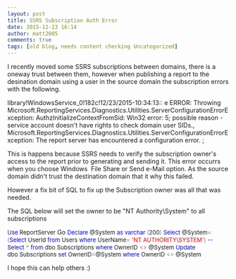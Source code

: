 ```yaml
---
layout: post
title: SSRS Subscription Auth Error
date: 2015-12-23 16:14
author: matt2005
comments: true
tags: [old blog, needs content checking Uncategorized]
---
```

I recently moved some SSRS subscriptions between domains, there is a oneway trust between them, however when publishing a report to the desination domain using a user in the source domain the subscription errors with the following.

library!WindowsService_0!182c!12/23/2015-10:34:13:: e ERROR: Throwing Microsoft.ReportingServices.Diagnostics.Utilities.ServerConfigurationErrorException: AuthzInitializeContextFromSid: Win32 error: 5; possible reason - service account doesn't have rights to check domain user SIDs., Microsoft.ReportingServices.Diagnostics.Utilities.ServerConfigurationErrorException: The report server has encountered a configuration error. ;

This is happens because SSRS needs to verify the subscription owner's access to the report prior to generating and sending it. This error occurrs when you choose Windows  File Share or Send e-Mail option. As the source domain didn't trust the destination domain that it why this failed.

However a fix bit of SQL to fix up the Subscription owner was all that was needed.

The SQL below will set the owner to be "NT Authority\System" to all subscriptions
<div>

<span style="color:#0000ff;font-size:small;">Use</span><span style="font-size:small;"> ReportServer</span>
Go
<span style="color:#0000ff;font-size:small;">Declare</span><span style="font-size:small;"> @System </span><span style="color:#0000ff;font-size:small;">as</span> <span style="color:#0000ff;font-size:small;">varchar </span><span style="color:#808080;font-size:small;">(</span><span style="font-size:small;">200</span><span style="color:#808080;font-size:small;">)
</span><span style="color:#0000ff;font-size:small;">Select</span><span style="font-size:small;"> @System</span><span style="color:#808080;font-size:small;">=(</span><span style="color:#0000ff;font-size:small;">Select</span><span style="font-size:small;"> UserId </span><span style="color:#0000ff;font-size:small;">from</span><span style="font-size:small;"> Users </span><span style="color:#0000ff;font-size:small;">where</span><span style="font-size:small;"> UserName</span><span style="color:#808080;font-size:small;">=</span> <span style="color:#ff0000;font-size:small;">'NT AUTHORITY\SYSTEM'</span><span style="color:#808080;font-size:small;">)
</span><span style="color:#0000ff;font-size:small;">--Select</span> <span style="color:#808080;font-size:small;">*</span> <span style="color:#0000ff;font-size:small;">from</span><span style="font-size:small;"> dbo</span><span style="color:#808080;font-size:small;">.</span><span style="font-size:small;">Subscriptions </span><span style="color:#0000ff;font-size:small;">where</span><span style="font-size:small;"> OwnerID </span><span style="color:#808080;font-size:small;">&lt;&gt;</span><span style="font-size:small;"> @System
</span><span style="color:#0000ff;font-size:small;">Update</span><span style="font-size:small;"> dbo</span><span style="color:#808080;font-size:small;">.</span><span style="font-size:small;">Subscriptions </span><span style="color:#0000ff;font-size:small;">set</span><span style="font-size:small;"> OwnerID</span><span style="color:#808080;font-size:small;">=</span><span style="font-size:small;">@System </span><span style="color:#0000ff;font-size:small;">where</span><span style="font-size:small;"> OwnerID </span><span style="color:#808080;font-size:small;">&lt;&gt;</span><span style="font-size:small;"> @System</span>

</div>
I hope this can help others :)

&nbsp;
